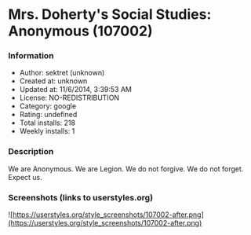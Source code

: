 # Mrs. Doherty's Social Studies: Anonymous (107002)

### Information
- Author: sektret (unknown)
- Created at: unknown
- Updated at: 11/6/2014, 3:39:53 AM
- License: NO-REDISTRIBUTION
- Category: google
- Rating: undefined
- Total installs: 218
- Weekly installs: 1


### Description
We are Anonymous. We are Legion. We do not forgive. We do not forget. Expect us.


### Screenshots (links to userstyles.org)
![https://userstyles.org/style_screenshots/107002-after.png](https://userstyles.org/style_screenshots/107002-after.png)


